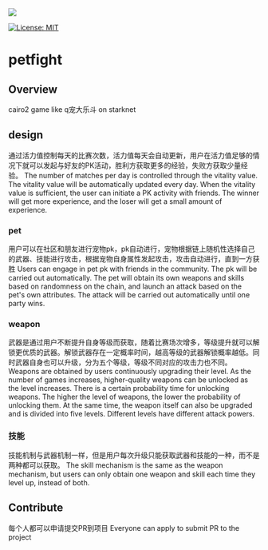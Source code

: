 <a href="https://twitter.com/Jamewades">
<img src="https://img.shields.io/twitter/follow/Jamewades?style=social"/>

[![License: MIT](https://img.shields.io/badge/License-MIT-blue.svg)](https://opensource.org/licenses/MIT)

# petfight
## Overview
cairo2 game like q宠大乐斗 on starknet
## design
通过活力值控制每天的比赛次数，活力值每天会自动更新，用户在活力值足够的情况下就可以发起与好友的PK活动，胜利方获取更多的经验，失败方获取少量经验。
The number of matches per day is controlled through the vitality value. The vitality value will be automatically updated every day. When the vitality value is sufficient, the user can initiate a PK activity with friends. The winner will get more experience, and the loser will get a small amount of experience.
### pet
用户可以在社区和朋友进行宠物pk，pk自动进行，宠物根据链上随机性选择自己的武器、技能进行攻击，根据宠物自身属性发起攻击，攻击自动进行，直到一方获胜
Users can engage in pet pk with friends in the community. The pk will be carried out automatically. The pet will obtain its own weapons and skills based on randomness on the chain, and launch an attack based on the pet's own attributes. The attack will be carried out automatically until one party wins.
### weapon 
武器是通过用户不断提升自身等级而获取，随着比赛场次增多，等级提升就可以解锁更优质的武器。解锁武器存在一定概率时间，越高等级的武器解锁概率越低。同时武器自身也可以升级，分为五个等级，等级不同对应的攻击力也不同。
Weapons are obtained by users continuously upgrading their level. As the number of games increases, higher-quality weapons can be unlocked as the level increases. There is a certain probability time for unlocking weapons. The higher the level of weapons, the lower the probability of unlocking them. At the same time, the weapon itself can also be upgraded and is divided into five levels. Different levels have different attack powers.
### 技能
技能机制与武器机制一样，但是用户每次升级只能获取武器和技能的一种，而不是两种都可以获取。
The skill mechanism is the same as the weapon mechanism, but users can only obtain one weapon and skill each time they level up, instead of both.
## Contribute
每个人都可以申请提交PR到项目
Everyone can apply to submit PR to the project